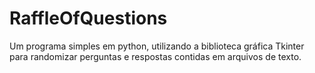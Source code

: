 # RaffleOfQuestions
Um programa simples em python, utilizando a biblioteca gráfica Tkinter para randomizar perguntas e respostas contidas em arquivos de texto.

